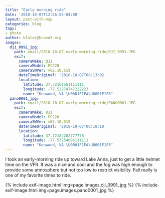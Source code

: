 ```yaml
---
title: "Early morning ride"
date: '2018-10-07T12:46:55-04:00'
layout: post-with-map
categories: blog
tags:
- photo
author: blalor@bravo5.org
images:
  dji_0991_jpg:
    path: email/2018-10-07-early-morning-ride/DJI_0991.JPG
    exif:
      cameraMake: DJI
      cameraModel: FC220
      cameraSWVer: v02.10.519
      dateTimeOriginal: '2018-10-07T08:13:02'
      location:
        latitude: 37.72161561111111
        longitude: -77.53274747222223
        name: "Kenwood, VA \U0001F1FA\U0001F1F8"
  pano0001_jpg:
    path: email/2018-10-07-early-morning-ride/PANO0001.JPG
    exif:
      cameraMake: DJI
      cameraModel: FC220
      cameraSWVer: v02.10.519
      dateTimeOriginal: '2018-10-07T08:18:18'
      location:
        latitude: 37.72182202777778
        longitude: -77.53254886111111
        name: "Kenwood, VA \U0001F1FA\U0001F1F8"
---
```


I took an early-morning ride up toward Lake Anna, just to get a little helmet time on the VFR.  It was a nice and cool and the fog was high enough to provide some atmosphere but not too low to restrict visibility.  Fall really is one of my favorite times to ride.

{% include exif-image.html img=page.images.dji_0991_jpg %}
{% include exif-image.html img=page.images.pano0001_jpg %}

